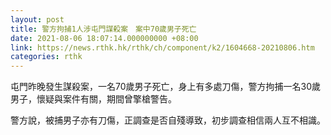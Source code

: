 ```yaml
---
layout: post
title: 警方拘捕1人涉屯門謀殺案　案中70歲男子死亡
date: 2021-08-06 18:07:14.000000000 +08:00
link: https://news.rthk.hk/rthk/ch/component/k2/1604668-20210806.htm
categories: rthk
---
```


屯門昨晚發生謀殺案，一名70歲男子死亡，身上有多處刀傷，警方拘捕一名30歲男子，懷疑與案件有關，期間曾擎槍警告。

警方說，被捕男子亦有刀傷，正調查是否自殘導致，初步調查相信兩人互不相識。
